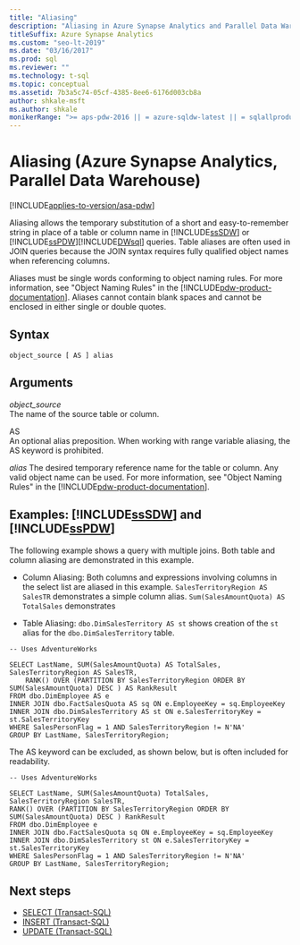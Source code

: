 ```yaml
---
title: "Aliasing"
description: "Aliasing in Azure Synapse Analytics and Parallel Data Warehouse."
titleSuffix: Azure Synapse Analytics
ms.custom: "seo-lt-2019"
ms.date: "03/16/2017"
ms.prod: sql
ms.reviewer: ""
ms.technology: t-sql
ms.topic: conceptual
ms.assetid: 7b3a5c74-05cf-4385-8ee6-6176d003cb8a
author: shkale-msft
ms.author: shkale
monikerRange: ">= aps-pdw-2016 || = azure-sqldw-latest || = sqlallproducts-allversions"
---
```


# Aliasing (Azure Synapse Analytics, Parallel Data Warehouse)

[!INCLUDE[applies-to-version/asa-pdw](../../includes/applies-to-version/asa-pdw.md)]

Aliasing allows the temporary substitution of a short and easy-to-remember string in place of a table or column name in [!INCLUDE[ssSDW](../../includes/sssdw-md.md)] or [!INCLUDE[ssPDW](../../includes/sspdw-md.md)][!INCLUDE[DWsql](../../includes/dwsql-md.md)] queries. Table aliases are often used in JOIN queries because the JOIN syntax requires fully qualified object names when referencing columns.  

Aliases must be single words conforming to object naming rules. For more information, see "Object Naming Rules" in the [!INCLUDE[pdw-product-documentation](../../includes/pdw-product-documentation-md.md)]. Aliases cannot contain blank spaces and cannot be enclosed in either single or double quotes.  

## Syntax

```tsql
object_source [ AS ] alias
```

## Arguments

*object_source*  
The name of the source table or column.  

AS  
An optional alias preposition. When working with range variable aliasing, the AS keyword is prohibited.  

*alias*
The desired temporary reference name for the table or column. Any valid object name can be used. For more information, see "Object Naming Rules" in the [!INCLUDE[pdw-product-documentation](../../includes/pdw-product-documentation-md.md)].  

## Examples: [!INCLUDE[ssSDW](../../includes/sssdw-md.md)] and [!INCLUDE[ssPDW](../../includes/sspdw-md.md)]  

The following example shows a query with multiple joins. Both table and column aliasing are demonstrated in this example.  

- Column Aliasing: Both columns and expressions involving columns in the select list are aliased in this example. `SalesTerritoryRegion AS SalesTR` demonstrates a simple column alias. `Sum(SalesAmountQuota) AS TotalSales` demonstrates  

- Table Aliasing: `dbo.DimSalesTerritory AS st` shows creation of the `st` alias for the `dbo.DimSalesTerritory` table.  

```tsql
-- Uses AdventureWorks

SELECT LastName, SUM(SalesAmountQuota) AS TotalSales, SalesTerritoryRegion AS SalesTR,  
    RANK() OVER (PARTITION BY SalesTerritoryRegion ORDER BY SUM(SalesAmountQuota) DESC ) AS RankResult  
FROM dbo.DimEmployee AS e  
INNER JOIN dbo.FactSalesQuota AS sq ON e.EmployeeKey = sq.EmployeeKey  
INNER JOIN dbo.DimSalesTerritory AS st ON e.SalesTerritoryKey = st.SalesTerritoryKey  
WHERE SalesPersonFlag = 1 AND SalesTerritoryRegion != N'NA'  
GROUP BY LastName, SalesTerritoryRegion;  
```

The AS keyword can be excluded, as shown below, but is often included for readability.  

```tsql
-- Uses AdventureWorks

SELECT LastName, SUM(SalesAmountQuota) TotalSales, SalesTerritoryRegion SalesTR,  
RANK() OVER (PARTITION BY SalesTerritoryRegion ORDER BY SUM(SalesAmountQuota) DESC ) RankResult  
FROM dbo.DimEmployee e  
INNER JOIN dbo.FactSalesQuota sq ON e.EmployeeKey = sq.EmployeeKey  
INNER JOIN dbo.DimSalesTerritory st ON e.SalesTerritoryKey = st.SalesTerritoryKey  
WHERE SalesPersonFlag = 1 AND SalesTerritoryRegion != N'NA'  
GROUP BY LastName, SalesTerritoryRegion;  
```

## Next steps

- [SELECT &#40;Transact-SQL&#41;](../../t-sql/queries/select-transact-sql.md)
- [INSERT &#40;Transact-SQL&#41;](../../t-sql/statements/insert-transact-sql.md)
- [UPDATE &#40;Transact-SQL&#41;](../../t-sql/queries/update-transact-sql.md)
